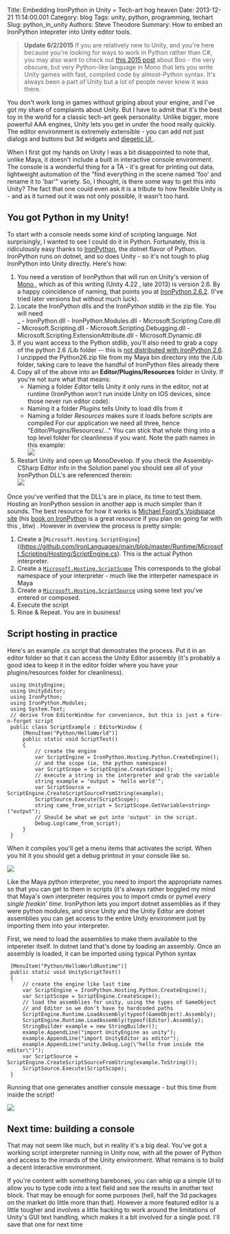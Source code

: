 Title: Embedding IronPython in Unity = Tech-art hog heaven
Date: 2013-12-21 11:14:00.001
Category: blog
Tags: unity, python, programming, techart
Slug: python_in_unity
Authors: Steve Theodore
Summary: How to embed an IronPython intepreter into Unity editor tools.

>**Update 6/2/2015** If you are relatively new to Unity, and you're here because you're looking for ways to work in Python rather than C#, you may also want to check out [this 2015 post](boo-who.html) about Boo - the very obscure, but very Python-like language in Mono that lets you write Unity games with fast, compiled code by almost-Python syntax.  It's always been a part of Unity but a lot of people never knew it was there.

You don't work long in games without griping about your engine, and I've got my share of complaints about Unity. But I have to admit that it's the best toy in the world for a classic tech-art geek personality. Unlike bigger, more powerful AAA engines, Unity lets you get in under the hood really quickly. The editor environment is extremely extensible - you can add not just dialogs and buttons but 3d widgets and [diegetic UI ](http://www.thewanderlust.net/blog/2010/03/29/user-interface-design-in-video-games/).   
  
When I first got my hands on Unity I was a bit disappointed to note that, unlike Maya, it doesn't include a built in interactive console environment. The console is a wonderful thing for a TA - it's great for printing out data, lightweight automation of the "find everything in the scene named 'foo' and rename it to 'bar'" variety. So, I thought, is there some way to get this into Unity?  The fact that one could even ask it is a tribute to how flexible Unity is - and as it turned out it was not only possible, it wasn't too hard.  

## You got Python in my Unity!

To start with a console needs some kind of scripting language. Not surprisingly, I wanted to see I could do it in Python. Fortunately, this is ridiculously easy thanks to [IronPython](http://ironpython.codeplex.com/), the dotnet flavor of Python.  IronPython  runs on dotnet, and so does Unity - so it's not tough to plug IronPython into Unity directly.  Here's how:  


1. You need a verstion of IronPython that will run on Unity's version of [Mono ](http://www.mono-project.com/Main_Page), which as of this writing (Unity 4.22 , late 2013) is version 2.6.  By a happy coincidence of naming, that points you at [IronPython 2.6.2](http://ironpython.codeplex.com/downloads/get/159511).  (I've tried later versions but without much luck).
2. Locate the IronPython dlls and the IronPython stdlib in the zip file. You will need  
    _
        - IronPython.dll
        - IronPython.Modules.dll
        - Microsoft.Scripting.Core.dll
        - Microsoft.Scripting.dll
        - Microsoft.Scripting.Debugging.dll
        - Microsoft.Scripting.ExtensionAttribute.dll
        - Microsoft.Dynamic.dll
3. If you want access to the Python stdlib, you'll also need to grab a copy of the python 2.6 /Lib folder -- this is [not distributed with IronPython 2.6](http://techartsurvival.blogspot.com/2013/12/python-in-unity-minor-correction.html).  I unzipped the Python26.zip file from my Maya bin directory into the /Lib folder, taking care to leave the handful of IronPython files already there
4. Copy all of the above into an **Editor/Plugins/Resources** folder in Unity. If you're not sure what that means:
    - Naming a folder _Editor_ tells Unity it only runs in the editor, not at runtime (IronPython _won't_ run inside Unity on IOS devices, since those never run editor code). 
    - Naming it a folder _Plugins_ tells Unity to load dlls from it
    - Naming a folder _Resources_ makes sure it loads before scripts are compiled
    For our application we need all three, hence "Editor/Plugins/Resources/..."  You can stick that whole thing into a top level folder for cleanliness if you want. Note the path names in this example:  
    [![](http://3.bp.blogspot.com/-uHVdPvrDduM/Uq_uSf5ZxNI/AAAAAAAABO0/H0PMXUJlFso/s640/layout.png)](http://3.bp.blogspot.com/-uHVdPvrDduM/Uq_uSf5ZxNI/AAAAAAAABO0/H0PMXUJlFso/s1600/layout.png)
5. Restart Unity and open up MonoDevelop. If you check the Assembly-CSharp Editor info in the Solution panel you should see all of your IronPython DLL's are referenced therein:  
    [![](http://3.bp.blogspot.com/-A_kG1rnuiuY/Uq_vrq1bXhI/AAAAAAAABPA/b9v7p3wxpfw/s400/assembl.png)](http://3.bp.blogspot.com/-A_kG1rnuiuY/Uq_vrq1bXhI/AAAAAAAABPA/b9v7p3wxpfw/s1600/assembl.png)


Once you've verified that the DLL's are in place, its time to test them.  Hosting an IronPython session in another app is much simpler than it sounds. The best resource for how it works is [Michael Foord's Voidspace site](http://www.voidspace.org.uk/ironpython/embedding.shtml) (his [book on IronPython](http://www.manning.com/foord/) is a great resource if you plan on going far with this , btw) . However in overview the process is pretty simple:

  1. Create a [`Microsoft.Hosting.ScriptEngine`]((https://github.com/IronLanguages/main/blob/master/Runtime/Microsoft.Scripting/Hosting/ScriptEngine.cs). This is the actual Python interpreter.
  2. Create a  [`Microsoft.Hosting.ScriptScope`](https://github.com/IronLanguages/main/blob/master/Runtime/Microsoft.Scripting/Hosting/ScriptScope.cs) This corresponds to the global namespace of your interpreter - much like the interpeter namespace in Maya
  3. Create  a [`Microsoft.Hosting.ScriptSource`](https://github.com/IronLanguages/main/blob/master/Runtime/Microsoft.Scripting/Hosting/ScriptSource.cs) using some text you've entered or composed.
  4. Execute the script
  5. Rinse & Repeat. You are in business!


## Script hosting in practice

  
Here's an example .cs script that demostrates the process. Put it in an editor folder so that it can access the Unity Editor assembly (it's probably a good idea to keep it in the editor folder where you have your plugins/resources folder for cleanliness).   
    
     using UnityEngine;    
     using UnityEditor;    
     using IronPython;    
     using IronPython.Modules;    
     using System.Text;    
     // derive from EditorWindow for convenience, but this is just a fire-n-forget script    
     public class ScriptExample : EditorWindow {    
         [MenuItem("Python/HelloWorld")]    
         public static void ScriptTest()    
         {    
             // create the engine    
             var ScriptEngine = IronPython.Hosting.Python.CreateEngine();    
             // and the scope (ie, the python namespace)    
             var ScriptScope = ScriptEngine.CreateScope();    
             // execute a string in the interpreter and grab the variable    
             string example = "output = 'hello world'";    
             var ScriptSource = ScriptEngine.CreateScriptSourceFromString(example);    
             ScriptSource.Execute(ScriptScope);    
             string came_from_script = ScriptScope.GetVariable<string>("output");    
             // Should be what we put into 'output' in the script.    
             Debug.Log(came_from_script);                
         }    
     }    
  
  
When it compiles you'll get a menu items that activates the script.  When you hit it you should get a debug printout in your console like so.  

[![](http://4.bp.blogspot.com/-OHCa77GIxGA/UrEnF442YzI/AAAAAAAABPQ/nYBOKL4W1ZI/s1600/hello+world.jpg)](http://4.bp.blogspot.com/-OHCa77GIxGA/UrEnF442YzI/AAAAAAAABPQ/nYBOKL4W1ZI/s1600/hello+world.jpg)

  
Like the Maya python interpreter, you need to import the appropriate names so that you can get to them in scripts (it's always rather boggled my mind that Maya's own interpreter requires you to import cmds or pymel _every single freakin' time_.  IronPython lets you import dotnet assemblies as if they were python modules, and since Unity and the Unity Editor are dotnet assemblies you can get access to the entire Unity environment just by importing them into your interpreter.   
  
First, we need to load the assemblies to make them available to the intpereter itself.  In dotnet land that's done by loading an assembly.  Once an assembly is loaded, it can be imported using typical Python syntax  
  
    
     [MenuItem("Python/HelloWorldRuntime")]    
     public static void UnityScriptTest()    
     {    
         // create the engine like last time    
         var ScriptEngine = IronPython.Hosting.Python.CreateEngine();    
         var ScriptScope = ScriptEngine.CreateScope();    
         // load the assemblies for unity, using the types of GameObject    
         // and Editor so we don't have to hardcoded paths    
         ScriptEngine.Runtime.LoadAssembly(typeof(GameObject).Assembly);    
         ScriptEngine.Runtime.LoadAssembly(typeof(Editor).Assembly);    
         StringBuilder example = new StringBuilder();    
         example.AppendLine("import UnityEngine as unity");    
         example.AppendLine("import UnityEditor as editor");    
         example.AppendLine("unity.Debug.Log(\"hello from inside the editor\")");    
         var ScriptSource = ScriptEngine.CreateScriptSourceFromString(example.ToString());    
         ScriptSource.Execute(ScriptScope);    
     }    
    

Running that one generates another console message - but this time from inside the script!  

[![](http://3.bp.blogspot.com/-S6g8MqlQ4gg/UrEub33XuBI/AAAAAAAABPg/kJmAVPdZtAI/s1600/hello+2.png)](http://3.bp.blogspot.com/-S6g8MqlQ4gg/UrEub33XuBI/AAAAAAAABPg/kJmAVPdZtAI/s1600/hello+2.png)

## Next time: building a console
  
That may not seem like much, but in reality it's a big deal. You've got a working script interpreter running in Unity now, with all the power of Python and access to the innards of the Unity environment.  What remains is to build a decent interactive environment. 

If you're content with something barebones, you can whip up a simple UI to allow you to type code into a text field and see the results in another text block.  That may be enough for some purposes (hell, half the 3d packages on the market do little more than that).  However a more featured editor is a little tougher and involves a  little hacking to work around the limitations of Unity's GUI text handling, which makes it a bit involved for a single post. I'll save that one for next time  
  

